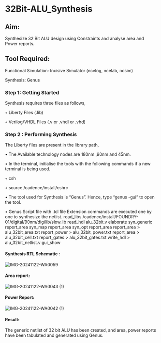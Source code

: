 # 32Bit-ALU_Synthesis

## Aim:

Synthesize 32 Bit ALU design using Constraints and analyse area and Power reports.

## Tool Required:

Functional Simulation: Incisive Simulator (ncvlog, ncelab, ncsim)

Synthesis: Genus

### Step 1: Getting Started

Synthesis requires three files as follows,

◦ Liberty Files (.lib)

◦ Verilog/VHDL Files (.v or .vhdl or .vhd)

### Step 2 : Performing Synthesis

The Liberty files are present in the library path,

• The Available technology nodes are 180nm ,90nm and 45nm.

• In the terminal, initialise the tools with the following commands if a new terminal is being
used.

◦ csh

◦ source /cadence/install/cshrc

• The tool used for Synthesis is “Genus”. Hence, type “genus -gui” to open the tool.

• Genus Script file with .tcl file Extension commands are executed one by one to synthesize the netlist.
            read_libs /cadence/install/FOUNDRY-01/digital/90nm/dig/lib/slow.lib
            read_hdl alu_32bit.v
            elaborate
            syn_generic
            report_area
            syn_map
            report_area
            syn_opt
            report_area 
            report_area > alu_32bit_area.txt
            report_power > alu_32bit_power.txt
            report_area > alu_32bit_cell.txt
            report_gates > alu_32bit_gates.txt
            write_hdl > alu_32bit_netlist.v
            gui_show

#### Synthesis RTL Schematic :
![IMG-20241122-WA0059](https://github.com/user-attachments/assets/3ae3a85a-a668-480c-93f7-ae26dd55f7cb)

#### Area report:
![IMG-20241122-WA0043 (1)](https://github.com/user-attachments/assets/d24eb469-523e-45b7-9d3f-b7b9702c2f95)

#### Power Report:
![IMG-20241122-WA0042 (1)](https://github.com/user-attachments/assets/65a05dab-7487-4387-9d84-a0ea9d967e16)

#### Result: 

The generic netlist of 32 bit ALU  has been created, and area, power reports have been tabulated and generated using Genus.
